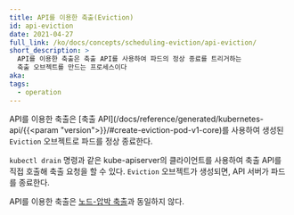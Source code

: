 ```yaml
---
title: API를 이용한 축출(Eviction)
id: api-eviction
date: 2021-04-27
full_link: /ko/docs/concepts/scheduling-eviction/api-eviction/
short_description: >
  API를 이용한 축출은 축출 API를 사용하여 파드의 정상 종료를 트리거하는
  축출 오브젝트를 만드는 프로세스이다
aka:
tags:
  - operation
---
```


API를 이용한 축출은 [축출 API](/docs/reference/generated/kubernetes-api/{{<param "version">}}/#create-eviction-pod-v1-core)를 사용하여
생성된 `Eviction` 오브젝트로 파드를 정상 종료한다.

<!--more-->

`kubectl drain` 명령과 같은 kube-apiserver의 클라이언트를 사용하여
축출 API를 직접 호출해 축출 요청을 할 수 있다.
`Eviction` 오브젝트가 생성되면, API 서버가 파드를 종료한다.

API를 이용한 축출은 [노드-압박 축출](/docs/concepts/scheduling-eviction/eviction/#kubelet-eviction)과 동일하지 않다.
